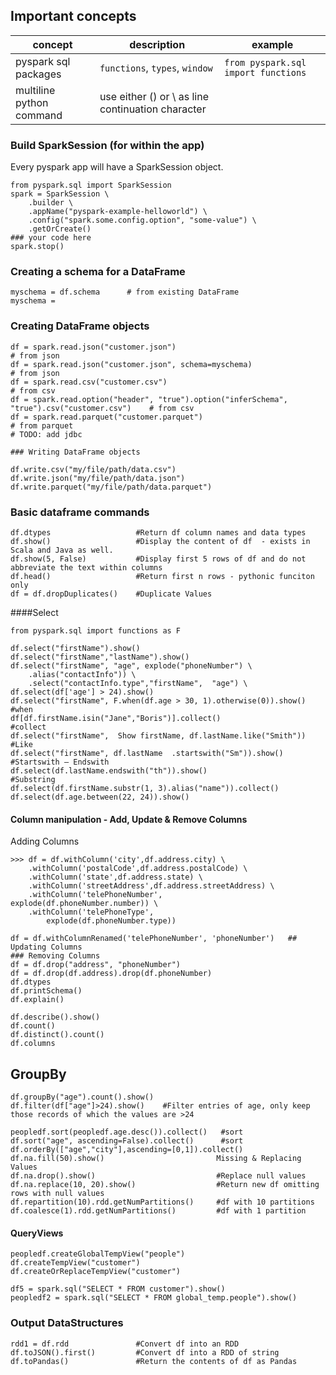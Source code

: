 ## Important concepts

| concept | description | example |
|-----------|-------------|------------------|
| pyspark sql packages | `functions`, `types`, `window`   | `from pyspark.sql import functions` |
| multiline python command |  use either () or \ as line continuation character | |


### Build SparkSession (for within the app)


Every pyspark app will have a SparkSession object. 
```
from pyspark.sql import SparkSession
spark = SparkSession \     
	.builder \     
	.appName("pyspark-example-helloworld") \     
	.config("spark.some.config.option", "some-value") \     
	.getOrCreate()
### your code here
spark.stop()  
```

### Creating a schema for a DataFrame


```
myschema = df.schema      # from existing DataFrame
myschema = 
```

### Creating DataFrame objects

```
df = spark.read.json("customer.json")                                  # from json 
df = spark.read.json("customer.json", schema=myschema)                 # from json 
df = spark.read.csv("customer.csv")                                    # from csv
df = spark.read.option("header", "true").option("inferSchema", "true").csv("customer.csv")    # from csv
df = spark.read.parquet("customer.parquet")                            # from parquet
# TODO: add jdbc

### Writing DataFrame objects

df.write.csv("my/file/path/data.csv")
df.write.json("my/file/path/data.json")
df.write.parquet("my/file/path/data.parquet")
```

### Basic dataframe commands

```
df.dtypes                   #Return df column names and data types
df.show()                   #Display the content of df  - exists in Scala and Java as well. 
df.show(5, False)           #Display first 5 rows of df and do not abbreviate the text within columns
df.head()                   #Return first n rows - pythonic funciton only
df = df.dropDuplicates()    #Duplicate Values
```


####Select
```
from pyspark.sql import functions as F

df.select("firstName").show()
df.select("firstName","lastName").show()
df.select("firstName", "age", explode("phoneNumber") \
	.alias("contactInfo")) \
	.select("contactInfo.type","firstName",  "age") \
df.select(df['age'] > 24).show()
df.select("firstName", F.when(df.age > 30, 1).otherwise(0)).show() #when
df[df.firstName.isin("Jane","Boris")].collect()                    #collect
df.select("firstName",  Show firstName,	df.lastName.like("Smith")) #Like
df.select("firstName", df.lastName  .startswith("Sm")).show()   #Startswith – Endswith
df.select(df.lastName.endswith("th")).show()                    #Substring
df.select(df.firstName.substr(1, 3).alias("name")).collect()
df.select(df.age.between(22, 24)).show()
```

#### Column manipulation - Add, Update & Remove Columns

Adding Columns
```
>>> df = df.withColumn('city',df.address.city) \
	.withColumn('postalCode',df.address.postalCode) \
	.withColumn('state',df.address.state) \
	.withColumn('streetAddress',df.address.streetAddress) \
	.withColumn('telePhoneNumber',
explode(df.phoneNumber.number)) \
	.withColumn('telePhoneType',
		explode(df.phoneNumber.type))
```
```
df = df.withColumnRenamed('telePhoneNumber', 'phoneNumber')   ## Updating Columns
### Removing Columns
df = df.drop("address", "phoneNumber")
df = df.drop(df.address).drop(df.phoneNumber)
df.dtypes
df.printSchema()
df.explain()

df.describe().show()
df.count()
df.distinct().count()
df.columns
```

## GroupBy
```
df.groupBy("age").count().show()
df.filter(df["age"]>24).show()    #Filter entries of age, only keep those records of which the values are >24

peopledf.sort(peopledf.age.desc()).collect()   #sort
df.sort("age", ascending=False).collect()      #sort
df.orderBy(["age","city"],ascending=[0,1]).collect()
df.na.fill(50).show()                         Missing & Replacing Values
df.na.drop().show()                           #Replace null values
df.na.replace(10, 20).show()                  #Return new df omitting rows with null values
df.repartition(10).rdd.getNumPartitions()     #df with 10 partitions
df.coalesce(1).rdd.getNumPartitions()         #df with 1 partition
```
#### QueryViews
```
peopledf.createGlobalTempView("people")
df.createTempView("customer")
df.createOrReplaceTempView("customer")

df5 = spark.sql("SELECT * FROM customer").show()
peopledf2 = spark.sql("SELECT * FROM global_temp.people").show()
```

### Output DataStructures
```
rdd1 = df.rdd               #Convert df into an RDD
df.toJSON().first()         #Convert df into a RDD of string
df.toPandas()               #Return the contents of df as Pandas
```
